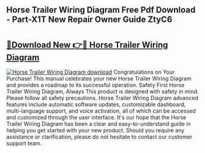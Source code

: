 ## Horse Trailer Wiring Diagram Free Pdf Download - Part-X1T New Repair Owner Guide ZtyC6

# <h2><a href="http://dfn9dti.blite.top/?on=Horse+Trailer+Wiring+Diagram">🔗Download New 👉🔴 Horse Trailer Wiring Diagram</a></h2>

[![Horse Trailer Wiring Diagram download](https://i.imgur.com/lujVjoI.png)](http://dfn9dti.blite.top/?on=Horse+Trailer+Wiring+Diagram)
Congratulations on Your Purchase! This manual celebrates your new Horse Trailer Wiring Diagram and provides a roadmap to its successful operation. Safety First Horse Trailer Wiring Diagram, Always This product is designed with safety in mind. Please follow all safety precautions. Horse Trailer Wiring Diagram advanced features include automatic software updates, customizable dashboard, multi-language support, and voice activation, all of which can be accessed and customized through the user interface. It's our hope that the Horse Trailer Wiring Diagram has been a clear and easy-to-understand guide in helping you get started with your new product. Should you require any assistance or clarification, please do not hesitate to contact our customer support team.
